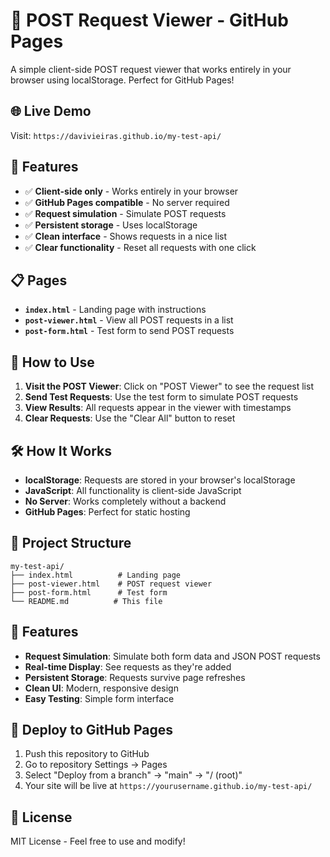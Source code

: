 # 📨 POST Request Viewer - GitHub Pages

A simple client-side POST request viewer that works entirely in your browser using localStorage. Perfect for GitHub Pages!

## 🌐 Live Demo

Visit: `https://davivieiras.github.io/my-test-api/`

## 🚀 Features

- ✅ **Client-side only** - Works entirely in your browser
- ✅ **GitHub Pages compatible** - No server required
- ✅ **Request simulation** - Simulate POST requests
- ✅ **Persistent storage** - Uses localStorage
- ✅ **Clean interface** - Shows requests in a nice list
- ✅ **Clear functionality** - Reset all requests with one click

## 📋 Pages

- **`index.html`** - Landing page with instructions
- **`post-viewer.html`** - View all POST requests in a list
- **`post-form.html`** - Test form to send POST requests

## 🎯 How to Use

1. **Visit the POST Viewer**: Click on "POST Viewer" to see the request list
2. **Send Test Requests**: Use the test form to simulate POST requests
3. **View Results**: All requests appear in the viewer with timestamps
4. **Clear Requests**: Use the "Clear All" button to reset

## 🛠️ How It Works

- **localStorage**: Requests are stored in your browser's localStorage
- **JavaScript**: All functionality is client-side JavaScript
- **No Server**: Works completely without a backend
- **GitHub Pages**: Perfect for static hosting

## 📁 Project Structure

```
my-test-api/
├── index.html          # Landing page
├── post-viewer.html    # POST request viewer
├── post-form.html      # Test form
└── README.md          # This file
```

## 🎨 Features

- **Request Simulation**: Simulate both form data and JSON POST requests
- **Real-time Display**: See requests as they're added
- **Persistent Storage**: Requests survive page refreshes
- **Clean UI**: Modern, responsive design
- **Easy Testing**: Simple form interface

## 🚀 Deploy to GitHub Pages

1. Push this repository to GitHub
2. Go to repository Settings → Pages
3. Select "Deploy from a branch" → "main" → "/ (root)"
4. Your site will be live at `https://yourusername.github.io/my-test-api/`

## 📝 License

MIT License - Feel free to use and modify!